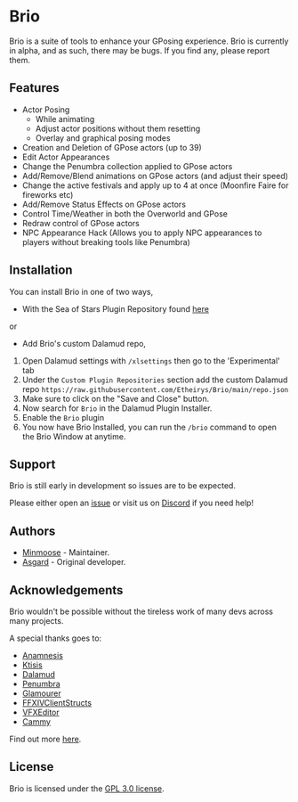 # Brio
Brio is a suite of tools to enhance your GPosing experience.
Brio is currently in alpha, and as such, there may be bugs. If you find any, please report them.

## Features
* Actor Posing
  * While animating
  * Adjust actor positions without them resetting
  * Overlay and graphical posing modes
* Creation and Deletion of GPose actors (up to 39)
* Edit Actor Appearances
* Change the Penumbra collection applied to GPose actors
* Add/Remove/Blend animations on GPose actors (and adjust their speed)
* Change the active festivals and apply up to 4 at once (Moonfire Faire for fireworks etc) 
* Add/Remove Status Effects on GPose actors
* Control Time/Weather in both the Overworld and GPose
* Redraw control of GPose actors
* NPC Appearance Hack (Allows you to apply NPC appearances to players without breaking tools like Penumbra)

## Installation
You can install Brio in one of two ways, 

- With the Sea of Stars Plugin Repository found [here](https://github.com/Ottermandias/SeaOfStars)

or 

- Add Brio's custom Dalamud repo,

1. Open Dalamud settings with `/xlsettings` then go to the 'Experimental' tab
2. Under the `Custom Plugin Repositories` section add the custom Dalamud repo `https://raw.githubusercontent.com/Etheirys/Brio/main/repo.json`
3. Make sure to click on the "Save and Close" button.
4. Now search for `Brio` in the Dalamud Plugin Installer.
5. Enable the `Brio` plugin
6. You now have Brio Installed, you can run the `/brio` command to open the Brio Window at anytime.

## Support
Brio is still early in development so issues are to be expected.

Please either open an [issue](https://github.com/Etheirys/Brio/issues) or visit us on [Discord](https://discord.gg/KvGJCCnG8t) if you need help!

## Authors
* [Minmoose](https://github.com/Minmoose) - Maintainer.
* [Asgard](https://github.com/AsgardXIV) - Original developer.

## Acknowledgements
Brio wouldn't be possible without the tireless work of many devs across many projects.

A special thanks goes to:
* [Anamnesis](https://github.com/imchillin/Anamnesis)
* [Ktisis](https://github.com/ktisis-tools/Ktisis)
* [Dalamud](https://github.com/goatcorp/Dalamud/)
* [Penumbra](https://github.com/xivdev/Penumbra)
* [Glamourer](https://github.com/Ottermandias/Glamourer)
* [FFXIVClientStructs](https://github.com/aers/FFXIVClientStructs)
* [VFXEditor](https://github.com/0ceal0t/Dalamud-VFXEditor)
* [Cammy](https://github.com/UnknownX7/Cammy)

Find out more [here](https://github.com/Etheirys/Brio/blob/main/Acknowledgements.md).

## License
Brio is licensed under the [GPL 3.0 license](https://github.com/Etheirys/Brio/blob/main/LICENSE).
